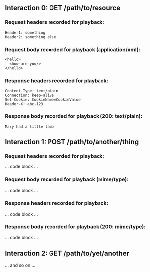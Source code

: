 ## Interaction 0: GET /path/to/resource

### Request headers recorded for playback:

```
Header1: something
Header2: something else
```

### Request body recorded for playback (application/xml):

```
<hello>
  <how-are-you/>
</hello>
```

### Response headers recorded for playback:

```
Content-Type: text/plain
Connection: keep-alive
Set-Cookie: CookieName=CookieValue
Header-X: abc-123
```

### Response body recorded for playback (200: text/plain):

```
Mary had a little lamb
```

## Interaction 1: POST /path/to/another/thing

### Request headers recorded for playback:

... code block ...

### Request body recorded for playback (mime/type):

... code block ...

### Response headers recorded for playback:

... code block ...

### Response body recorded for playback (200: mime/type):

... code block ...

## Interaction 2: GET /path/to/yet/another

... and so on ...


